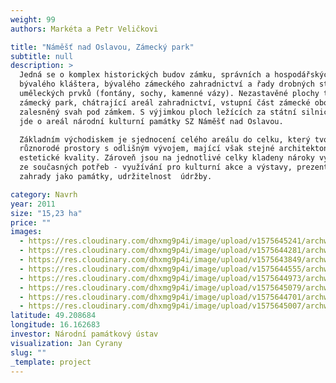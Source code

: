 ```yaml
---
weight: 99
authors: Markéta a Petr Veličkovi

title: "Náměšť nad Oslavou, Zámecký park"
subtitle: null
description: >
  Jedná se o komplex historických budov zámku, správních a hospodářských budov,
  bývalého kláštera, bývalého zámeckého zahradnictví a řady drobných staveb a
  uměleckých prvků (fontány, sochy, kamenné vázy). Nezastavěné plochy tvoří
  zámecký park, chátrající areál zahradnictví, vstupní část zámecké obory a
  zalesněný svah pod zámkem. S výjimkou ploch ležících za státní silnicí II/399
  jde o areál národní kulturní památky SZ Náměšť nad Oslavou. 

  Základním východiskem je sjednocení celého areálu do celku, který tvoří
  různorodé prostory s odlišným vývojem, mající však stejné architektonické a
  estetické kvality. Zároveň jsou na jednotlivé celky kladeny nároky vyplývající
  ze současných potřeb - využívání pro kulturní akce a výstavy, prezentace
  zahrady jako památky, udržitelnost  údržby.

category: Navrh
year: 2011
size: "15,23 ha"
price: ""
images:
  - https://res.cloudinary.com/dhxmg9p4i/image/upload/v1575645241/archweb/postD0009_03_jojzx2.jpg
  - https://res.cloudinary.com/dhxmg9p4i/image/upload/v1575644281/archweb/finA0001_wanm3v.jpg
  - https://res.cloudinary.com/dhxmg9p4i/image/upload/v1575643849/archweb/draftD0000_uj0dag.jpg
  - https://res.cloudinary.com/dhxmg9p4i/image/upload/v1575644555/archweb/postD0005_ifmrzs.jpg
  - https://res.cloudinary.com/dhxmg9p4i/image/upload/v1575644973/archweb/postD0011_k04_d20mr2.jpg
  - https://res.cloudinary.com/dhxmg9p4i/image/upload/v1575645079/archweb/postD0013_k06_ii5zt7.jpg
  - https://res.cloudinary.com/dhxmg9p4i/image/upload/v1575644701/archweb/postD0007-2_k02_tdgesn.jpg
  - https://res.cloudinary.com/dhxmg9p4i/image/upload/v1575645007/archweb/B.4_sr4bpy.jpg
latitude: 49.208684
longitude: 16.162683
investor: Národní památkový ústav
visualization: Jan Cyrany
slug: ""
_template: project
---
```

